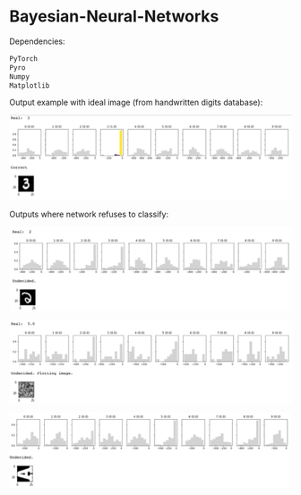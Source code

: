 # Bayesian-Neural-Networks

Dependencies:

    PyTorch
    Pyro
    Numpy
    Matplotlib

Output example with ideal image (from handwritten digits database):

![plot](./bnn_output_images/op1.png)

Outputs where network refuses to classify:

![plot](./bnn_output_images/ol1.png)

![plot](./bnn_output_images/ol2.png)

![plot](./bnn_output_images/ol3.png)

